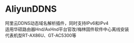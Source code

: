 # AliyunDDNS
阿里云DDNS动态域名解析插件，同时支持IPv6和IPv4</br>适用华硕路由器Hnd/AxHnd平台官改/梅林固件软件中心离线安装</br>代表机型RT-AX86U、GT-AC5300等
